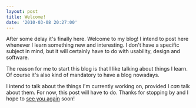 ```yaml
---
layout: post
title: Welcome!
date: '2010-03-08 20:27:00'
---
```


<p>After some delay it's finally here. Welcome to my blog! I intend to post here whenever I learn something new and interesting. I don't have a specific subject in mind, but it will certainly have to do with usability, design and software.</p>
<p>The reason for me to start this blog is that I like talking about things I learn. Of course it's also kind of mandatory to have a blog nowadays.</p>
<p>I intend to talk about the things I'm currently working on, provided I <em>can</em> talk about them. For now, this post will have to do. Thanks for stopping by and I hope to <a href="feed://feeds.feedburner.com/annemame">see you again</a> soon!</p>